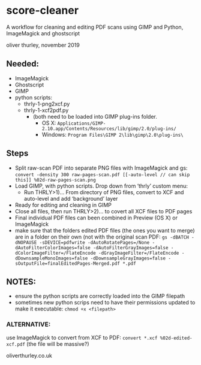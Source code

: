 # score-cleaner
A workflow for cleaning and editing PDF scans using GIMP and Python, ImageMagick and ghostscript

oliver thurley, november 2019

## Needed:
* ImageMagick
* Ghostscript
* GIMP
* python scripts:
  * thrly-1-png2xcf.py
  * thrly-1-xcf2pdf.py
  	* (both need to be loaded into GIMP plug-ins folder. 
		* OS X: `Applications/GIMP-2.10.app/Contents/Resources/lib/gimp/2.0/plug-ins/`
		* Windows: `Program Files\GIMP 2\lib\gimp\2.0\plug-ins\`

## Steps
* Split raw-scan PDF into separate PNG files with ImageMagick and gs:
  ```convert -density 300 raw-pages-scan.pdf [[-auto-level // can skip this]] %02d-raw-pages-scan.png```
* Load GIMP, with python scripts. Drop down from ‘thrly’ custom menu:
  * Run THRLY>1)… From directory of PNG files, convert to XCF and auto-level and add ‘background’ layer
* Ready for editing and cleaning in GIMP
* Close all files, then run THRLY>2)… to covert all XCF files to PDF pages
* Final individual PDF files can been combined in Preview (OS X) or ImageMagick
* make sure that the folders edited PDF files (the ones you want to merge) are in a folder on their own (not with the original scan PDF:
    ```gs -dBATCH -dNOPAUSE -sDEVICE=pdfwrite -dAutoRotatePages=/None -dAutoFilterColorImages=false -dAutoFilterGrayImages=false -dColorImageFilter=/FlateEncode -dGrayImageFilter=/FlateEncode -dDownsampleMonoImages=false -dDownsampleGrayImages=false -sOutputFile=finalEditedPages-Merged.pdf *.pdf```

## NOTES:
* ensure the python scripts are correctly loaded into the GIMP filepath
* sometimes new python scrips need to have their permissions updated to make it executable: `chmod +x <filepath>`

### ALTERNATIVE:
use ImageMagick to convert from XCF to PDF: `convert *.xcf %02d-edited-xcf.pdf` (the file will be massive?)


oliverthurley.co.uk

